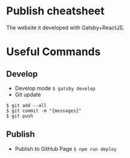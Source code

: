 # Publish cheatsheet

The website it developed with Gatsby+ReactJS. 

# Useful Commands

## Develop

- Develop mode `$ gatsby develop`
- Git update

```
$ git add --all
$ git commit -m "{messages}"
$ git push
```
## Publish

- Publish to GitHub Page `$ npm run deploy`

